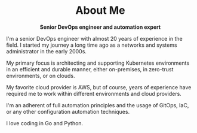 <h1 align="center"><b>About Me</b></h1>

<p align="center"><b>Senior DevOps engineer and automation expert</b></p>

I'm a senior DevOps engineer with almost 20 years of experience in the field. I started my journey a long time ago as a networks and systems administrator in the early 2000s.

My primary focus is architecting and supporting Kubernetes environments in an efficient and durable manner, either on-premises, in zero-trust environments, or on clouds.

My favorite cloud provider is AWS, but of course, years of experience have required me to work within different environments and cloud providers.

I'm an adherent of full automation principles and the usage of GitOps, IaC, or any other configuration automation techniques.

I love coding in Go and Python.
